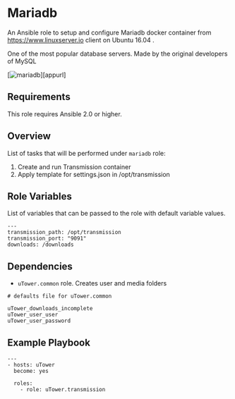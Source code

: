 Mariadb
=======
An Ansible role to setup and configure Mariadb docker container from https://www.linuxserver.io client on Ubuntu 16.04 .

One of the most popular database servers. Made by the original developers of MySQL

[![mariadb](https://raw.githubusercontent.com/linuxserver/docker-templates/master/linuxserver.io/img/mariadb-git.png)][appurl]

Requirements
------------

This role requires Ansible 2.0 or higher.

Overview
--------

List of tasks that will be performed under `mariadb` role:

1. Create and run Transmission container
2. Apply template for settings.json in /opt/transmission

Role Variables
--------------

List of variables that can be passed to the role with default variable values.

```
---
transmission_path: /opt/transmission
transmission_port: "9091"
downloads: /downloads
```

Dependencies
------------

* `uTower.common` role. Creates user and media folders

```
# defaults file for uTower.common

uTower_downloads_incomplete
uTower_user_user
uTower_user_password
```

Example Playbook
-------------------------
```
---
- hosts: uTower
  become: yes

  roles:
    - role: uTower.transmission
```
